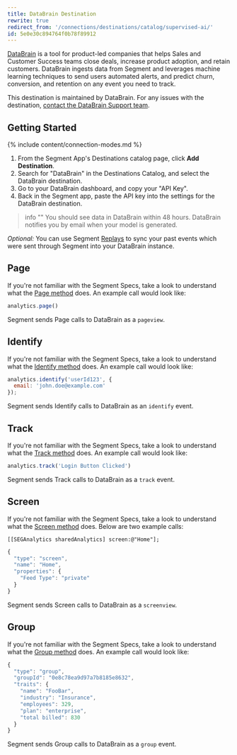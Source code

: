 ```yaml
---
title: DataBrain Destination
rewrite: true
redirect_from: '/connections/destinations/catalog/supervised-ai/'
id: 5e0e30c894764f0b78f89912
---
```

[DataBrain](https://usedatabrain.com/?utm_source=segmentio&utm_medium=docs&utm_campaign=partners) is a tool for product-led companies that helps Sales and Customer Success teams close deals, increase product adoption, and retain customers. DataBrain ingests data from Segment and leverages machine learning techniques to send users automated alerts, and predict churn, conversion, and retention on any event you need to track.

This destination is maintained by DataBrain. For any issues with the destination, [contact the DataBrain Support team](mailto:support@usedatabrain.com).

## Getting Started

{% include content/connection-modes.md %}

1. From the Segment App's Destinations catalog page, click **Add Destination**.
2. Search for "DataBrain" in the Destinations Catalog, and select the DataBrain destination.
3. Go to your DataBrain dashboard, and copy your "API Key".
4. Back in the Segment app, paste the API key into the settings for the DataBrain destination.

> info ""
> You should see data in DataBrain within 48 hours. DataBrain notifies you by email when your model is generated.

*Optional:* You can use Segment [Replays](/docs/guides/what-is-replay/) to sync your past events which were sent through Segment into your DataBrain instance.

## Page

If you're not familiar with the Segment Specs, take a look to understand what the [Page method](/docs/connections/spec/page/) does. An example call would look like:

```js
analytics.page()
```

Segment sends Page calls to DataBrain as a `pageview`.

## Identify

If you're not familiar with the Segment Specs, take a look to understand what the [Identify method](/docs/connections/spec/identify/) does. An example call would look like:

```js
analytics.identify('userId123', {
  email: 'john.doe@example.com'
});
```

Segment sends Identify calls to DataBrain as an `identify` event.

## Track

If you're not familiar with the Segment Specs, take a look to understand what the [Track method](/docs/connections/spec/track/) does. An example call would look like:

```js
analytics.track('Login Button Clicked')
```

Segment sends Track calls to DataBrain as a `track` event.

## Screen

If you're not familiar with the Segment Specs, take a look to understand what the [Screen method](/docs/connections/spec/screen/) does. Below are two example calls:

```objc
[[SEGAnalytics sharedAnalytics] screen:@"Home"];
```

```js
{
  "type": "screen",
  "name": "Home",
  "properties": {
    "Feed Type": "private"
  }
}
```
Segment sends Screen calls to DataBrain as a `screenview`.

## Group

If you're not familiar with the Segment Specs, take a look to understand what the [Group method](/docs/connections/spec/group/) does. An example call would look like:

```js
{
  "type": "group",
  "groupId": "0e8c78ea9d97a7b8185e8632",
  "traits": {
    "name": "FooBar",
    "industry": "Insurance",
    "employees": 329,
    "plan": "enterprise",
    "total billed": 830
  }
}
```
Segment sends Group calls to DataBrain as a `group` event.
